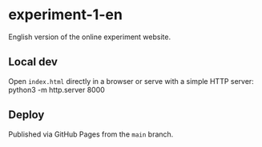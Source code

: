 # experiment-1-en

English version of the online experiment website.

## Local dev
Open `index.html` directly in a browser or serve with a simple HTTP server:
python3 -m http.server 8000

## Deploy
Published via GitHub Pages from the `main` branch.

